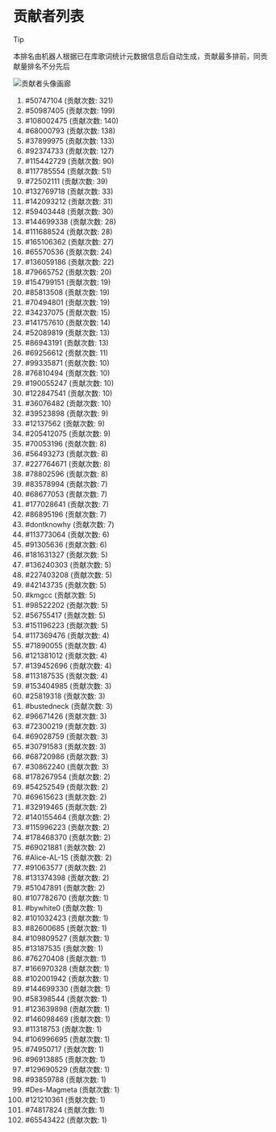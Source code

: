 # 贡献者列表

> [!TIP]
> 本排名由机器人根据已在库歌词统计元数据信息后自动生成，贡献最多排前，同贡献量排名不分先后

![贡献者头像画廊](./CONTRIBUTORS.svg)

1. #50747104 (贡献次数: 321)
2. #50987405 (贡献次数: 199)
3. #108002475 (贡献次数: 140)
4. #68000793 (贡献次数: 138)
5. #37899975 (贡献次数: 133)
6. #92374733 (贡献次数: 127)
7. #115442729 (贡献次数: 90)
8. #117785554 (贡献次数: 51)
9. #72502111 (贡献次数: 39)
10. #132769718 (贡献次数: 33)
11. #142093212 (贡献次数: 31)
12. #59403448 (贡献次数: 30)
13. #144699338 (贡献次数: 28)
14. #111688524 (贡献次数: 28)
15. #165106362 (贡献次数: 27)
16. #65570536 (贡献次数: 24)
17. #136059186 (贡献次数: 22)
18. #79665752 (贡献次数: 20)
19. #154799151 (贡献次数: 19)
20. #85813508 (贡献次数: 19)
21. #70494801 (贡献次数: 19)
22. #34237075 (贡献次数: 15)
23. #141757610 (贡献次数: 14)
24. #52089819 (贡献次数: 13)
25. #86943191 (贡献次数: 13)
26. #69256612 (贡献次数: 11)
27. #99335871 (贡献次数: 10)
28. #76810494 (贡献次数: 10)
29. #190055247 (贡献次数: 10)
30. #122847541 (贡献次数: 10)
31. #36076482 (贡献次数: 10)
32. #39523898 (贡献次数: 9)
33. #12137562 (贡献次数: 9)
34. #205412075 (贡献次数: 9)
35. #70053196 (贡献次数: 8)
36. #56493273 (贡献次数: 8)
37. #227764671 (贡献次数: 8)
38. #78802596 (贡献次数: 8)
39. #83578994 (贡献次数: 7)
40. #68677053 (贡献次数: 7)
41. #177028641 (贡献次数: 7)
42. #86895196 (贡献次数: 7)
43. #dontknowhy (贡献次数: 7)
44. #113773064 (贡献次数: 6)
45. #91305636 (贡献次数: 6)
46. #181631327 (贡献次数: 5)
47. #136240303 (贡献次数: 5)
48. #227403208 (贡献次数: 5)
49. #42143735 (贡献次数: 5)
50. #kmgcc (贡献次数: 5)
51. #98522202 (贡献次数: 5)
52. #56755417 (贡献次数: 5)
53. #151196223 (贡献次数: 5)
54. #117369476 (贡献次数: 4)
55. #71890055 (贡献次数: 4)
56. #121381012 (贡献次数: 4)
57. #139452696 (贡献次数: 4)
58. #113187535 (贡献次数: 4)
59. #153404985 (贡献次数: 3)
60. #25819318 (贡献次数: 3)
61. #bustedneck (贡献次数: 3)
62. #96671426 (贡献次数: 3)
63. #72300219 (贡献次数: 3)
64. #69028759 (贡献次数: 3)
65. #30791583 (贡献次数: 3)
66. #68720986 (贡献次数: 3)
67. #30862240 (贡献次数: 3)
68. #178267954 (贡献次数: 2)
69. #54252549 (贡献次数: 2)
70. #69615623 (贡献次数: 2)
71. #32919465 (贡献次数: 2)
72. #140155464 (贡献次数: 2)
73. #115996223 (贡献次数: 2)
74. #178468370 (贡献次数: 2)
75. #69021881 (贡献次数: 2)
76. #Alice-AL-1S (贡献次数: 2)
77. #91063577 (贡献次数: 2)
78. #131374398 (贡献次数: 2)
79. #51047891 (贡献次数: 2)
80. #107782670 (贡献次数: 1)
81. #bywhite0 (贡献次数: 1)
82. #101032423 (贡献次数: 1)
83. #82600685 (贡献次数: 1)
84. #109809527 (贡献次数: 1)
85. #13187535 (贡献次数: 1)
86. #76270408 (贡献次数: 1)
87. #166970328 (贡献次数: 1)
88. #102001942 (贡献次数: 1)
89. #144699330 (贡献次数: 1)
90. #58398544 (贡献次数: 1)
91. #123639898 (贡献次数: 1)
92. #146098469 (贡献次数: 1)
93. #11318753 (贡献次数: 1)
94. #106996695 (贡献次数: 1)
95. #74950717 (贡献次数: 1)
96. #96913885 (贡献次数: 1)
97. #129690529 (贡献次数: 1)
98. #93859788 (贡献次数: 1)
99. #Des-Magmeta (贡献次数: 1)
100. #121210361 (贡献次数: 1)
101. #74817824 (贡献次数: 1)
102. #65543422 (贡献次数: 1)
